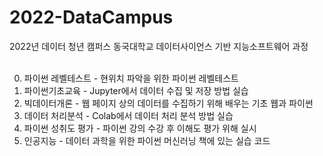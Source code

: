 # 2022-DataCampus
2022년 데이터 청년 캠퍼스 동국대학교 데이터사이언스 기반 지능소프트웨어 과정<br><br>

0. 파이썬 레벨테스트 - 현위치 파악을 위한 파이썬 레벨테스트<br>
1. 파이썬기초교육 - Jupyter에서 데이터 수집 및 저장 방법 실습<br>
2. 빅데이터개론 - 웹 페이지 상의 데이터를 수집하기 위해 배우는 기초 웹과 파이썬<br>
3. 데이터 처리분석 - Colab에서 데이터 처리 분석 방법 실습<br>
4. 파이썬 성취도 평가 - 파이썬 강의 수강 후 이해도 평가 위해 실시<br>
5. 인공지능 - 데이터 과학을 위한 파이썬 머신러닝 책에 있는 실습 코드<br>